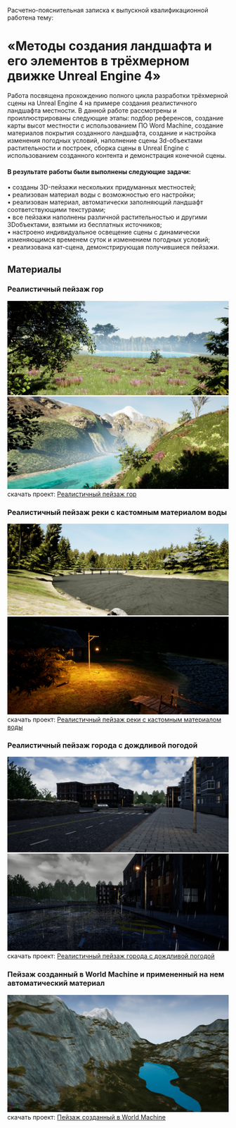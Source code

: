 Расчетно-пояснительная записка к выпускной квалификационной работена тему: 
# «Методы создания ландшафта и его элементов в трёхмерном движке Unreal Engine 4»

Работа посвящена прохождению полного цикла разработки трёхмерной сцены на Unreal Engine 4 на примере создания реалистичного ландшафта местности. В данной работе рассмотрены и проиллюстрированы следующие этапы: подбор референсов, создание карты высот местности с использованием ПО Word Machine, создание материалов покрытия созданного ландшафта, создание и настройка изменения погодных условий, наполнение сцены 3d-объектами растительности и построек, сборка сцены в Unreal Engine с использованием созданного контента и демонстрация конечной сцены. 

#### В результате работы были выполнены следующие задачи: <br>
• созданы 3D-пейзажи нескольких придуманных местностей; <br>
• реализован материал воды с возможностью его настройки; <br>
• реализован материал, автоматически заполняющий ландшафт соответствующими текстурами; <br>
• все пейзажи наполнены различной растительностью и другими 3Dобъектами, взятыми из бесплатных источников; <br>
• настроено индивидуальное освещение сцены с динамически изменяющимся временем суток и изменением погодных условий; <br>
• реализована кат-сцена, демонстрирующая получившиеся пейзажи. <br>

## Материалы
### Реалистичный пейзаж гор
![ScreenShot](https://github.com/K1selev/diploma_work/blob/main/screens/photorealisticMountains/1.png)
![ScreenShot](https://github.com/K1selev/diploma_work/blob/main/screens/photorealisticMountains/2.png)
скачать проект: [Реалистичный пейзаж гор](https://drive.google.com/file/d/172Wpc9ExDjk8WDP01E5tZvitOLBMXfc8/view?usp=sharing)

### Реалистичный пейзаж реки с кастомным материалом воды
![ScreenShot](https://github.com/K1selev/diploma_work/blob/main/screens/riverVillage/1.png)
![ScreenShot](https://github.com/K1selev/diploma_work/blob/main/screens/riverVillage/2.png)
скачать проект: [Реалистичный пейзаж реки с кастомным материалом воды](https://drive.google.com/file/d/1Gzut4Ou8VKPo1LHRWJJ5I5Lvy7NjEaHW/view?usp=sharing)

### Реалистичный пейзаж города с дождливой погодой
![ScreenShot](https://github.com/K1selev/diploma_work/blob/main/screens/cityScene/1.png)
![ScreenShot](https://github.com/K1selev/diploma_work/blob/main/screens/cityScene/2.png)
скачать проект: [Реалистичный пейзаж города с дождливой погодой](https://drive.google.com/file/d/1GngYVzdc0TrDOCQpUYFKtUl-9XyXW-je/view?usp=sharing)

### Пейзаж созданный в World Machine и примененный на нем автоматический материал
![ScreenShot](https://github.com/K1selev/diploma_work/blob/main/screens/wm/1.png)
скачать проект: [Пейзаж созданный в World Machine](https://drive.google.com/file/d/1TP2Ql1eUUSg-t_ErB_3p74f7LXz_vM3P/view?usp=sharing)
